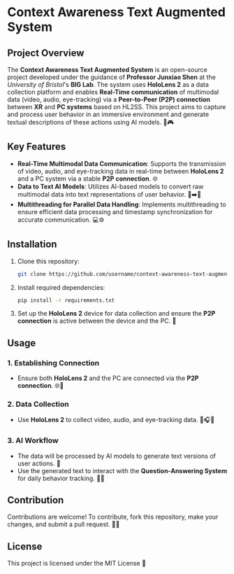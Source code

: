 # Context Awareness Text Augmented System

## Project Overview

The **Context Awareness Text Augmented System** is an open-source project developed under the guidance of **Professor Junxiao Shen** at the *University of Bristol*'s **BIG Lab**. The system uses **HoloLens 2** as a data collection platform and enables **Real-Time communication** of multimodal data (video, audio, eye-tracking) via a **Peer-to-Peer (P2P) connection** between **XR** and **PC systems** based on HL2SS. This project aims to capture and process user behavior in an immersive environment and generate textual descriptions of these actions using AI models. 🤖🎮

## Key Features

- **Real-Time Multimodal Data Communication**: Supports the transmission of video, audio, and eye-tracking data in real-time between **HoloLens 2** and a PC system via a stable **P2P connection**. 🌐
- **Data to Text AI Models**: Utilizes AI-based models to convert raw multimodal data into text representations of user behavior. 🧠➡️📝
- **Multithreading for Parallel Data Handling**: Implements multithreading to ensure efficient data processing and timestamp synchronization for accurate communication. 💻⚙️

## Installation

1. Clone this repository:

   ```bash
   git clone https://github.com/username/context-awareness-text-augmented-system.git
   ```

2. Install required dependencies:

   ```bash
   pip install -r requirements.txt
   ```

3. Set up the **HoloLens 2** device for data collection and ensure the **P2P connection** is active between the device and the PC. 🔌

## Usage

### 1. Establishing Connection

   - Ensure both **HoloLens 2** and the PC are connected via the **P2P connection**. 🌐🔗

### 2. Data Collection

   - Use **HoloLens 2** to collect video, audio, and eye-tracking data. 🎥🎧👀

### 3. AI Workflow

   - The data will be processed by AI models to generate text versions of user actions. 💬
   - Use the generated text to interact with the **Question-Answering System** for daily behavior tracking. 📅📝

## Contribution

Contributions are welcome! To contribute, fork this repository, make your changes, and submit a pull request. 🔄💡

## License

This project is licensed under the MIT License 📄
